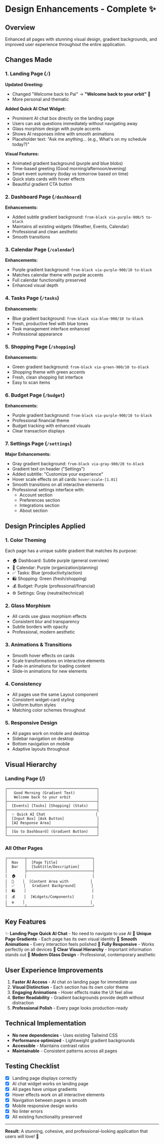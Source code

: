 # Design Enhancements - Complete ✨

## Overview
Enhanced all pages with stunning visual design, gradient backgrounds, and improved user experience throughout the entire application.

## Changes Made

### 1. Landing Page (`/`)
**Updated Greeting:**
- Changed "Welcome back to Pai" → **"Welcome back to your orbit"** 🌌
- More personal and thematic

**Added Quick AI Chat Widget:**
- Prominent AI chat box directly on the landing page
- Users can ask questions immediately without navigating away
- Glass morphism design with purple accents
- Shows AI responses inline with smooth animations
- Placeholder text: "Ask me anything... (e.g., What's on my schedule today?)"

**Visual Features:**
- Animated gradient background (purple and blue blobs)
- Time-based greeting (Good morning/afternoon/evening)
- Smart event summary (today vs tomorrow based on time)
- Quick stats cards with hover effects
- Beautiful gradient CTA button

### 2. Dashboard Page (`/dashboard`)
**Enhancements:**
- Added subtle gradient background: `from-black via-purple-900/5 to-black`
- Maintains all existing widgets (Weather, Events, Calendar)
- Professional and clean aesthetic
- Smooth transitions

### 3. Calendar Page (`/calendar`)
**Enhancements:**
- Purple gradient background: `from-black via-purple-900/10 to-black`
- Matches calendar theme with purple accents
- Full calendar functionality preserved
- Enhanced visual depth

### 4. Tasks Page (`/tasks`)
**Enhancements:**
- Blue gradient background: `from-black via-blue-900/10 to-black`
- Fresh, productive feel with blue tones
- Task management interface enhanced
- Professional appearance

### 5. Shopping Page (`/shopping`)
**Enhancements:**
- Green gradient background: `from-black via-green-900/10 to-black`
- Shopping theme with green accents
- Fresh, clean shopping list interface
- Easy to scan items

### 6. Budget Page (`/budget`)
**Enhancements:**
- Purple gradient background: `from-black via-purple-900/10 to-black`
- Professional financial theme
- Budget tracking with enhanced visuals
- Clear transaction displays

### 7. Settings Page (`/settings`)
**Major Enhancements:**
- Gray gradient background: `from-black via-gray-900/20 to-black`
- Gradient text on header ("Settings")
- Added subtitle: "Customize your experience"
- Hover scale effects on all cards: `hover:scale-[1.01]`
- Smooth transitions on all interactive elements
- Professional settings interface with:
  - Account section
  - Preferences section
  - Integrations section
  - About section

## Design Principles Applied

### 1. **Color Theming**
Each page has a unique subtle gradient that matches its purpose:
- 🏠 Dashboard: Subtle purple (general overview)
- 📅 Calendar: Purple (organization/planning)
- ✅ Tasks: Blue (productivity/action)
- 🛍️ Shopping: Green (fresh/shopping)
- 💰 Budget: Purple (professional/financial)
- ⚙️ Settings: Gray (neutral/technical)

### 2. **Glass Morphism**
- All cards use glass morphism effects
- Consistent blur and transparency
- Subtle borders with opacity
- Professional, modern aesthetic

### 3. **Animations & Transitions**
- Smooth hover effects on cards
- Scale transformations on interactive elements
- Fade-in animations for loading content
- Slide-in animations for new elements

### 4. **Consistency**
- All pages use the same Layout component
- Consistent widget-card styling
- Uniform button styles
- Matching color schemes throughout

### 5. **Responsive Design**
- All pages work on mobile and desktop
- Sidebar navigation on desktop
- Bottom navigation on mobile
- Adaptive layouts throughout

## Visual Hierarchy

### Landing Page (/)
```
┌─────────────────────────────────────────┐
│   Good Morning (Gradient Text)          │
│   Welcome back to your orbit            │
├─────────────────────────────────────────┤
│  [Events] [Tasks] [Shopping] (Stats)    │
├─────────────────────────────────────────┤
│  ✨ Quick AI Chat                       │
│  [Input Box] [Ask Button]               │
│  [AI Response Area]                     │
├─────────────────────────────────────────┤
│  [Go to Dashboard] (Gradient Button)    │
└─────────────────────────────────────────┘
```

### All Other Pages
```
┌────────┬──────────────────────────────┐
│  Nav   │  [Page Title]                │
│  Bar   │  [Subtitle/Description]      │
│        ├──────────────────────────────┤
│  🏠    │                              │
│  📅    │  [Content Area with          │
│  ✅    │   Gradient Background]       │
│  🛍️    │                              │
│  💰    │  [Widgets/Components]        │
│  ⚙️    │                              │
└────────┴──────────────────────────────┘
```

## Key Features

✨ **Landing Page Quick AI Chat** - No need to navigate to use AI
🎨 **Unique Page Gradients** - Each page has its own visual identity
🔄 **Smooth Animations** - Every interaction feels polished
📱 **Fully Responsive** - Works perfectly on all devices
🎯 **Clear Visual Hierarchy** - Important information stands out
💅 **Modern Glass Design** - Professional, contemporary aesthetic

## User Experience Improvements

1. **Faster AI Access** - AI chat on landing page for immediate use
2. **Visual Distinction** - Each section has its own color theme
3. **Engaging Animations** - Hover effects make the UI feel alive
4. **Better Readability** - Gradient backgrounds provide depth without distraction
5. **Professional Polish** - Every page looks production-ready

## Technical Implementation

- **No new dependencies** - Uses existing Tailwind CSS
- **Performance optimized** - Lightweight gradient backgrounds
- **Accessible** - Maintains contrast ratios
- **Maintainable** - Consistent patterns across all pages

## Testing Checklist

- [x] Landing page displays correctly
- [x] AI chat widget works on landing page
- [x] All pages have unique gradients
- [x] Hover effects work on all interactive elements
- [x] Navigation between pages is smooth
- [x] Mobile responsive design works
- [x] No linter errors
- [x] All existing functionality preserved

---

**Result:** A stunning, cohesive, and professional-looking application that users will love! 🎉

